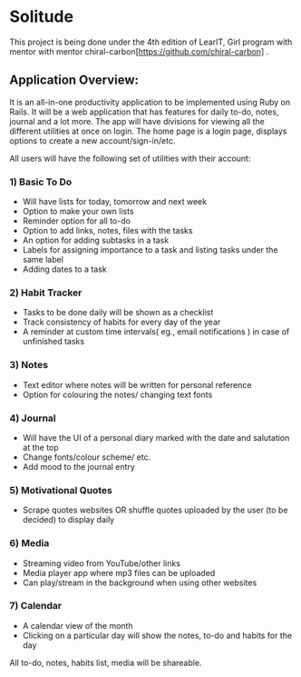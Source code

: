 # Solitude

This project is being done under the 4th edition of LearIT, Girl program with mentor  with mentor chiral-carbon[https://github.com/chiral-carbon] .

## Application Overview:

It is an all-in-one productivity application to be implemented using Ruby on Rails. It will be a web application that has features for daily to-do, notes, journal and a lot more. The app will have divisions for viewing all the different utilities at once on login. 
The home page is a login page, displays options to create a new account/sign-in/etc.

All users will have the following set of utilities with their account:

### 1) Basic To Do 
- Will have lists for today, tomorrow and next week 
- Option to make your own lists 
- Reminder option for all to-do 
- Option to add links, notes, files with the tasks 
- An option for adding subtasks in a task 
- Labels for assigning importance to a task and listing tasks under the same label 
- Adding dates to a task

### 2) Habit Tracker 
- Tasks to be done daily will be shown as a checklist 
- Track consistency of habits for every day of the year 
- A reminder at custom time intervals( eg., email notifications ) in case of unfinished tasks

### 3) Notes 
- Text editor where notes will be written for personal reference 
- Option for colouring the notes/ changing text fonts

### 4) Journal 
- Will have the UI of a personal diary marked with the date and salutation at the top 
- Change fonts/colour scheme/ etc. 
- Add mood to the journal entry

### 5) Motivational Quotes 
- Scrape quotes websites OR shuffle quotes uploaded by the user (to be decided) to display daily

### 6) Media 
- Streaming video from YouTube/other links 
- Media player app where mp3 files can be uploaded 
- Can play/stream in the background when using other websites

### 7) Calendar 
- A calendar view of the month 
- Clicking on a particular day will show the notes, to-do and habits for the day

All to-do, notes, habits list, media will be shareable.
